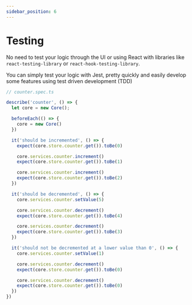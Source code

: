 ```yaml
---
sidebar_position: 6
---
```


# Testing

No need to test your logic through the UI or using React with libraries like `react-testing-library` or `react-hook-testing-library`.

You can simply test your logic with Jest, pretty quickly and easily develop some features using test driven development (TDD)

```typescript
// counter.spec.ts

describe('counter', () => {
  let core = new Core();

  beforeEach(() => {
    core = new Core()
  })

  it('should be incremented', () => {
    expect(core.store.counter.get()).toBe(0)

    core.services.counter.increment()
    expect(core.store.counter.get()).toBe(1)

    core.services.counter.increment()
    expect(core.store.counter.get()).toBe(2)
  })

  it('should be decremented', () => {
    core.services.counter.setValue(5)

    core.services.counter.decrement()
    expect(core.store.counter.get()).toBe(4)

    core.services.counter.decrement()
    expect(core.store.counter.get()).toBe(3)
  })

  it('should not be decremented at a lower value than 0', () => {
    core.services.counter.setValue(1)

    core.services.counter.decrement()
    expect(core.store.counter.get()).toBe(0)

    core.services.counter.decrement()
    expect(core.store.counter.get()).toBe(0)
  })
}) 